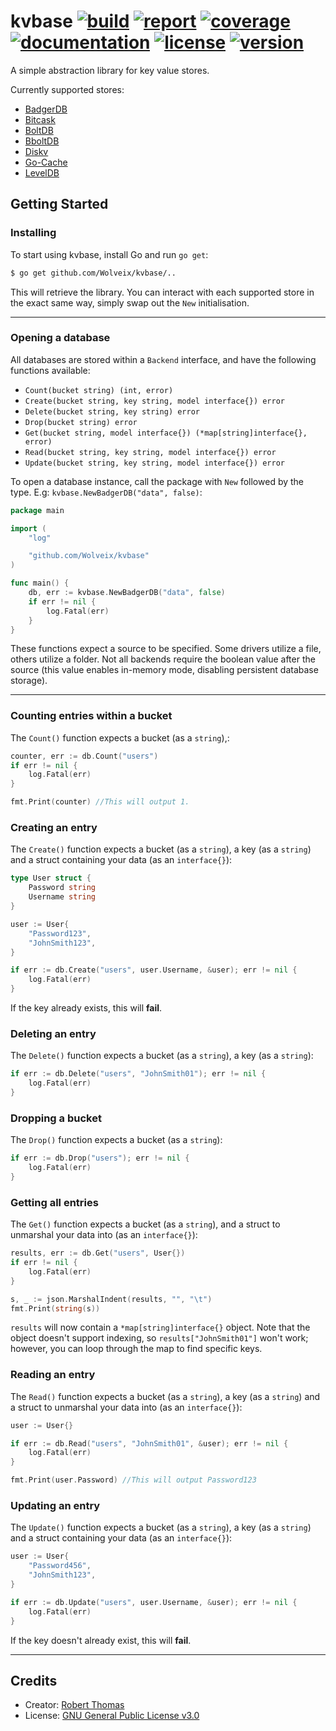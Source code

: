 # kvbase [![build](https://img.shields.io/github/workflow/status/Wolveix/kvbase/Build?label=build)](https://github.com/Wolveix/kvbase/workflows/Go) [![report](https://goreportcard.com/badge/github.com/Wolveix/kvbase)](https://goreportcard.com/report/github.com/Wolveix/kvbase) [![coverage](https://img.shields.io/codecov/c/github/Wolveix/kvbase)](https://codecov.io/gh/Wolveix/kvbase) [![documentation](https://godoc.org/github.com/Wolveix/kvbase?status.svg)](https://pkg.go.dev/github.com/Wolveix/kvbase) [![license](https://img.shields.io/github/license/Wolveix/kvbase)](https://github.com/Wolveix/kvbase/blob/master/LICENSE) [![version](https://img.shields.io/github/v/tag/Wolveix/kvbase?label=version)](https://github.com/Wolveix/kvbase/releases/latest)

A simple abstraction library for key value stores.

Currently supported stores:
- [BadgerDB](https://github.com/dgraph-io/badger)
- [Bitcask](https://github.com/prologic/bitcask)
- [BoltDB](https://github.com/boltdb/bolt)
- [BboltDB](https://github.com/etcd-io/bbolt)
- [Diskv](https://github.com/peterbourgon/diskv)
- [Go-Cache](https://github.com/patrickmn/go-cache)
- [LevelDB](https://github.com/syndtr/goleveldb)

## Getting Started

### Installing

To start using kvbase, install Go and run `go get`:

```sh
$ go get github.com/Wolveix/kvbase/..
```

This will retrieve the library. You can interact with each supported store in the exact same way, simply swap out the `New` initialisation.

<hr>

### Opening a database

All databases are stored within a `Backend` interface, and have the following functions available:

- `Count(bucket string) (int, error)`
- `Create(bucket string, key string, model interface{}) error`
- `Delete(bucket string, key string) error`
- `Drop(bucket string) error`
- `Get(bucket string, model interface{}) (*map[string]interface{}, error)`
- `Read(bucket string, key string, model interface{}) error`
- `Update(bucket string, key string, model interface{}) error`

To open a database instance, call the package with `New` followed by the type. E.g: `kvbase.NewBadgerDB("data", false)`:

```go
package main

import (
	"log"

	"github.com/Wolveix/kvbase"
)

func main() {
    db, err := kvbase.NewBadgerDB("data", false)
    if err != nil {
        log.Fatal(err)
    }
}
```

These functions expect a source to be specified. Some drivers utilize a file, others utilize a folder. Not all backends require the boolean value after the source (this value enables in-memory mode, disabling persistent database storage).

<hr>

### Counting entries within a bucket

The `Count()` function expects a bucket (as a `string`),:

```go
counter, err := db.Count("users")
if err != nil {
    log.Fatal(err)
}

fmt.Print(counter) //This will output 1.
```

### Creating an entry

The `Create()` function expects a bucket (as a `string`), a key (as a `string`) and a struct containing your data (as an `interface{}`):

```go
type User struct {
	Password string
	Username string
}

user := User{
    "Password123",
    "JohnSmith123",
}

if err := db.Create("users", user.Username, &user); err != nil {
    log.Fatal(err)
}
```
If the key already exists, this will **fail**.

### Deleting an entry

The `Delete()` function expects a bucket (as a `string`), a key (as a `string`):

```go
if err := db.Delete("users", "JohnSmith01"); err != nil {
    log.Fatal(err)
}
```

### Dropping a bucket

The `Drop()` function expects a bucket (as a `string`):

```go
if err := db.Drop("users"); err != nil {
    log.Fatal(err)
}
```

### Getting all entries

The `Get()` function expects a bucket (as a `string`), and a struct to unmarshal your data into (as an `interface{}`):

```go
results, err := db.Get("users", User{})
if err != nil {
    log.Fatal(err)
}

s, _ := json.MarshalIndent(results, "", "\t")
fmt.Print(string(s))
```

`results` will now contain a `*map[string]interface{}` object. Note that the object doesn't support indexing, so `results["JohnSmith01"]` won't work; however, you can loop through the map to find specific keys.

### Reading an entry

The `Read()` function expects a bucket (as a `string`), a key (as a `string`) and a struct to unmarshal your data into (as an `interface{}`):

```go
user := User{}

if err := db.Read("users", "JohnSmith01", &user); err != nil {
    log.Fatal(err)
}

fmt.Print(user.Password) //This will output Password123
```

### Updating an entry

The `Update()` function expects a bucket (as a `string`), a key (as a `string`) and a struct containing your data (as an `interface{}`):

```go
user := User{
    "Password456",
    "JohnSmith123",
}

if err := db.Update("users", user.Username, &user); err != nil {
    log.Fatal(err)
}
```
If the key doesn't already exist, this will **fail**.

<hr>

## Credits
- Creator: [Robert Thomas](https://github.com/Wolveix)
- License: [GNU General Public License v3.0](https://github.com/Wolveix/kvbase/blob/master/LICENSE)
